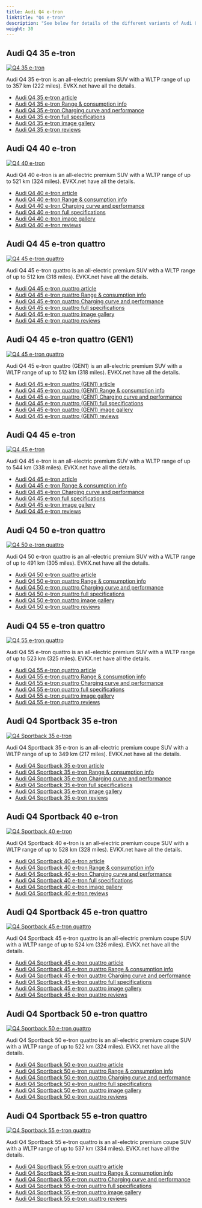 ```yaml
---
title: Audi Q4 e-tron
linktitle: "Q4 e-tron"
description: "See below for details of the different variants of Audi Q4 e-tron"
weight: 30
---
```

## Audi Q4 35 e-tron

<a href="/models/audi/q4_e-tron/q4_35_e-tron/"><img src="https://media.evkx.net/multimedia/models/audi/q4_e-tron/q4_35_e-tron/main_1_st.jpg" class="img-fluid" alt="Q4 35 e-tron" ></a>

Audi Q4 35 e-tron is an all-electric premium SUV with a WLTP range of up to 357 km (222 miles). EVKX.net have all the details. 

- [Audi Q4 35 e-tron article](/models/audi/q4_e-tron/q4_35_e-tron/)
- [Audi Q4 35 e-tron Range & consumption info](/models/audi/q4_e-tron/q4_35_e-tron/rangeandconsumption)
- [Audi Q4 35 e-tron Charging curve and performance](/models/audi/q4_e-tron/q4_35_e-tron/chargingcurve)
- [Audi Q4 35 e-tron full specifications](/models/audi/q4_e-tron/q4_35_e-tron/specifications)
- [Audi Q4 35 e-tron image gallery](/models/audi/q4_e-tron/q4_35_e-tron/gallery)
- [Audi Q4 35 e-tron reviews](/models/audi/q4_e-tron/q4_35_e-tron/reviews)

## Audi Q4 40 e-tron

<a href="/models/audi/q4_e-tron/q4_40_e-tron/"><img src="https://media.evkx.net/multimedia/models/audi/q4_e-tron/q4_40_e-tron/main_1_st.jpg" class="img-fluid" alt="Q4 40 e-tron" ></a>

Audi Q4 40 e-tron is an all-electric premium SUV with a WLTP range of up to 521 km (324 miles). EVKX.net have all the details. 

- [Audi Q4 40 e-tron article](/models/audi/q4_e-tron/q4_40_e-tron/)
- [Audi Q4 40 e-tron Range & consumption info](/models/audi/q4_e-tron/q4_40_e-tron/rangeandconsumption)
- [Audi Q4 40 e-tron Charging curve and performance](/models/audi/q4_e-tron/q4_40_e-tron/chargingcurve)
- [Audi Q4 40 e-tron full specifications](/models/audi/q4_e-tron/q4_40_e-tron/specifications)
- [Audi Q4 40 e-tron image gallery](/models/audi/q4_e-tron/q4_40_e-tron/gallery)
- [Audi Q4 40 e-tron reviews](/models/audi/q4_e-tron/q4_40_e-tron/reviews)

## Audi Q4 45 e-tron quattro

<a href="/models/audi/q4_e-tron/q4_45_e-tron_quattro/"><img src="https://media.evkx.net/multimedia/models/audi/q4_e-tron/q4_45_e-tron_quattro/main_1_st.jpg" class="img-fluid" alt="Q4 45 e-tron quattro" ></a>

Audi Q4 45 e-tron quattro is an all-electric premium SUV with a WLTP range of up to 512 km (318 miles). EVKX.net have all the details. 

- [Audi Q4 45 e-tron quattro article](/models/audi/q4_e-tron/q4_45_e-tron_quattro/)
- [Audi Q4 45 e-tron quattro Range & consumption info](/models/audi/q4_e-tron/q4_45_e-tron_quattro/rangeandconsumption)
- [Audi Q4 45 e-tron quattro Charging curve and performance](/models/audi/q4_e-tron/q4_45_e-tron_quattro/chargingcurve)
- [Audi Q4 45 e-tron quattro full specifications](/models/audi/q4_e-tron/q4_45_e-tron_quattro/specifications)
- [Audi Q4 45 e-tron quattro image gallery](/models/audi/q4_e-tron/q4_45_e-tron_quattro/gallery)
- [Audi Q4 45 e-tron quattro reviews](/models/audi/q4_e-tron/q4_45_e-tron_quattro/reviews)

## Audi Q4 45 e-tron quattro (GEN1)

<a href="/models/audi/q4_e-tron/q4_45_e-tron_quattro_gen1/"><img src="https://media.evkx.net/multimedia/models/audi/q4_e-tron/q4_45_e-tron_quattro_gen1/main_1_st.jpg" class="img-fluid" alt="Q4 45 e-tron quattro" ></a>

Audi Q4 45 e-tron quattro (GEN1) is an all-electric premium SUV with a WLTP range of up to 512 km (318 miles). EVKX.net have all the details. 

- [Audi Q4 45 e-tron quattro (GEN1) article](/models/audi/q4_e-tron/q4_45_e-tron_quattro_gen1/)
- [Audi Q4 45 e-tron quattro (GEN1) Range & consumption info](/models/audi/q4_e-tron/q4_45_e-tron_quattro_gen1/rangeandconsumption)
- [Audi Q4 45 e-tron quattro (GEN1) Charging curve and performance](/models/audi/q4_e-tron/q4_45_e-tron_quattro_gen1/chargingcurve)
- [Audi Q4 45 e-tron quattro (GEN1) full specifications](/models/audi/q4_e-tron/q4_45_e-tron_quattro_gen1/specifications)
- [Audi Q4 45 e-tron quattro (GEN1) image gallery](/models/audi/q4_e-tron/q4_45_e-tron_quattro_gen1/gallery)
- [Audi Q4 45 e-tron quattro (GEN1) reviews](/models/audi/q4_e-tron/q4_45_e-tron_quattro_gen1/reviews)

## Audi Q4 45 e-tron

<a href="/models/audi/q4_e-tron/q4_45_e-tron/"><img src="https://media.evkx.net/multimedia/models/audi/q4_e-tron/q4_45_e-tron/main_1_st.jpg" class="img-fluid" alt="Q4 45 e-tron" ></a>

Audi Q4 45 e-tron is an all-electric premium SUV with a WLTP range of up to 544 km (338 miles). EVKX.net have all the details. 

- [Audi Q4 45 e-tron article](/models/audi/q4_e-tron/q4_45_e-tron/)
- [Audi Q4 45 e-tron Range & consumption info](/models/audi/q4_e-tron/q4_45_e-tron/rangeandconsumption)
- [Audi Q4 45 e-tron Charging curve and performance](/models/audi/q4_e-tron/q4_45_e-tron/chargingcurve)
- [Audi Q4 45 e-tron full specifications](/models/audi/q4_e-tron/q4_45_e-tron/specifications)
- [Audi Q4 45 e-tron image gallery](/models/audi/q4_e-tron/q4_45_e-tron/gallery)
- [Audi Q4 45 e-tron reviews](/models/audi/q4_e-tron/q4_45_e-tron/reviews)

## Audi Q4 50 e-tron quattro

<a href="/models/audi/q4_e-tron/q4_50_e-tron_quattro/"><img src="https://media.evkx.net/multimedia/models/audi/q4_e-tron/q4_50_e-tron_quattro/main_1_st.jpg" class="img-fluid" alt="Q4 50 e-tron quattro" ></a>

Audi Q4 50 e-tron quattro is an all-electric premium SUV with a WLTP range of up to 491 km (305 miles). EVKX.net have all the details. 

- [Audi Q4 50 e-tron quattro article](/models/audi/q4_e-tron/q4_50_e-tron_quattro/)
- [Audi Q4 50 e-tron quattro Range & consumption info](/models/audi/q4_e-tron/q4_50_e-tron_quattro/rangeandconsumption)
- [Audi Q4 50 e-tron quattro Charging curve and performance](/models/audi/q4_e-tron/q4_50_e-tron_quattro/chargingcurve)
- [Audi Q4 50 e-tron quattro full specifications](/models/audi/q4_e-tron/q4_50_e-tron_quattro/specifications)
- [Audi Q4 50 e-tron quattro image gallery](/models/audi/q4_e-tron/q4_50_e-tron_quattro/gallery)
- [Audi Q4 50 e-tron quattro reviews](/models/audi/q4_e-tron/q4_50_e-tron_quattro/reviews)

## Audi Q4 55 e-tron quattro

<a href="/models/audi/q4_e-tron/q4_55_e-tron_quattro/"><img src="https://media.evkx.net/multimedia/models/audi/q4_e-tron/q4_55_e-tron_quattro/main_1_st.jpg" class="img-fluid" alt="Q4 55 e-tron quattro" ></a>

Audi Q4 55 e-tron quattro is an all-electric premium SUV with a WLTP range of up to 523 km (325 miles). EVKX.net have all the details. 

- [Audi Q4 55 e-tron quattro article](/models/audi/q4_e-tron/q4_55_e-tron_quattro/)
- [Audi Q4 55 e-tron quattro Range & consumption info](/models/audi/q4_e-tron/q4_55_e-tron_quattro/rangeandconsumption)
- [Audi Q4 55 e-tron quattro Charging curve and performance](/models/audi/q4_e-tron/q4_55_e-tron_quattro/chargingcurve)
- [Audi Q4 55 e-tron quattro full specifications](/models/audi/q4_e-tron/q4_55_e-tron_quattro/specifications)
- [Audi Q4 55 e-tron quattro image gallery](/models/audi/q4_e-tron/q4_55_e-tron_quattro/gallery)
- [Audi Q4 55 e-tron quattro reviews](/models/audi/q4_e-tron/q4_55_e-tron_quattro/reviews)

## Audi Q4 Sportback 35 e-tron

<a href="/models/audi/q4_e-tron/q4_sportback_35_e-tron/"><img src="https://media.evkx.net/multimedia/models/audi/q4_e-tron/q4_sportback_35_e-tron/main_1_st.jpg" class="img-fluid" alt="Q4 Sportback 35 e-tron" ></a>

Audi Q4 Sportback 35 e-tron is an all-electric premium coupe SUV with a WLTP range of up to 349 km (217 miles). EVKX.net have all the details. 

- [Audi Q4 Sportback 35 e-tron article](/models/audi/q4_e-tron/q4_sportback_35_e-tron/)
- [Audi Q4 Sportback 35 e-tron Range & consumption info](/models/audi/q4_e-tron/q4_sportback_35_e-tron/rangeandconsumption)
- [Audi Q4 Sportback 35 e-tron Charging curve and performance](/models/audi/q4_e-tron/q4_sportback_35_e-tron/chargingcurve)
- [Audi Q4 Sportback 35 e-tron full specifications](/models/audi/q4_e-tron/q4_sportback_35_e-tron/specifications)
- [Audi Q4 Sportback 35 e-tron image gallery](/models/audi/q4_e-tron/q4_sportback_35_e-tron/gallery)
- [Audi Q4 Sportback 35 e-tron reviews](/models/audi/q4_e-tron/q4_sportback_35_e-tron/reviews)

## Audi Q4 Sportback 40 e-tron

<a href="/models/audi/q4_e-tron/q4_sportback_40_e-tron/"><img src="https://media.evkx.net/multimedia/models/audi/q4_e-tron/q4_sportback_40_e-tron/main_1_st.jpg" class="img-fluid" alt="Q4 Sportback 40 e-tron" ></a>

Audi Q4 Sportback 40 e-tron is an all-electric premium coupe SUV with a WLTP range of up to 528 km (328 miles). EVKX.net have all the details. 

- [Audi Q4 Sportback 40 e-tron article](/models/audi/q4_e-tron/q4_sportback_40_e-tron/)
- [Audi Q4 Sportback 40 e-tron Range & consumption info](/models/audi/q4_e-tron/q4_sportback_40_e-tron/rangeandconsumption)
- [Audi Q4 Sportback 40 e-tron Charging curve and performance](/models/audi/q4_e-tron/q4_sportback_40_e-tron/chargingcurve)
- [Audi Q4 Sportback 40 e-tron full specifications](/models/audi/q4_e-tron/q4_sportback_40_e-tron/specifications)
- [Audi Q4 Sportback 40 e-tron image gallery](/models/audi/q4_e-tron/q4_sportback_40_e-tron/gallery)
- [Audi Q4 Sportback 40 e-tron reviews](/models/audi/q4_e-tron/q4_sportback_40_e-tron/reviews)

## Audi Q4 Sportback 45 e-tron quattro

<a href="/models/audi/q4_e-tron/q4_sportback_45_e-tron_quattro/"><img src="https://media.evkx.net/multimedia/models/audi/q4_e-tron/q4_sportback_45_e-tron_quattro/main_1_st.jpg" class="img-fluid" alt="Q4 Sportback 45 e-tron quattro" ></a>

Audi Q4 Sportback 45 e-tron quattro is an all-electric premium coupe SUV with a WLTP range of up to 524 km (326 miles). EVKX.net have all the details. 

- [Audi Q4 Sportback 45 e-tron quattro article](/models/audi/q4_e-tron/q4_sportback_45_e-tron_quattro/)
- [Audi Q4 Sportback 45 e-tron quattro Range & consumption info](/models/audi/q4_e-tron/q4_sportback_45_e-tron_quattro/rangeandconsumption)
- [Audi Q4 Sportback 45 e-tron quattro Charging curve and performance](/models/audi/q4_e-tron/q4_sportback_45_e-tron_quattro/chargingcurve)
- [Audi Q4 Sportback 45 e-tron quattro full specifications](/models/audi/q4_e-tron/q4_sportback_45_e-tron_quattro/specifications)
- [Audi Q4 Sportback 45 e-tron quattro image gallery](/models/audi/q4_e-tron/q4_sportback_45_e-tron_quattro/gallery)
- [Audi Q4 Sportback 45 e-tron quattro reviews](/models/audi/q4_e-tron/q4_sportback_45_e-tron_quattro/reviews)

## Audi Q4 Sportback 50 e-tron quattro

<a href="/models/audi/q4_e-tron/q4_sportback_50_e-tron_quattro/"><img src="https://media.evkx.net/multimedia/models/audi/q4_e-tron/q4_sportback_50_e-tron_quattro/main_1_st.jpg" class="img-fluid" alt="Q4 Sportback 50 e-tron quattro" ></a>

Audi Q4 Sportback 50 e-tron quattro is an all-electric premium coupe SUV with a WLTP range of up to 522 km (324 miles). EVKX.net have all the details. 

- [Audi Q4 Sportback 50 e-tron quattro article](/models/audi/q4_e-tron/q4_sportback_50_e-tron_quattro/)
- [Audi Q4 Sportback 50 e-tron quattro Range & consumption info](/models/audi/q4_e-tron/q4_sportback_50_e-tron_quattro/rangeandconsumption)
- [Audi Q4 Sportback 50 e-tron quattro Charging curve and performance](/models/audi/q4_e-tron/q4_sportback_50_e-tron_quattro/chargingcurve)
- [Audi Q4 Sportback 50 e-tron quattro full specifications](/models/audi/q4_e-tron/q4_sportback_50_e-tron_quattro/specifications)
- [Audi Q4 Sportback 50 e-tron quattro image gallery](/models/audi/q4_e-tron/q4_sportback_50_e-tron_quattro/gallery)
- [Audi Q4 Sportback 50 e-tron quattro reviews](/models/audi/q4_e-tron/q4_sportback_50_e-tron_quattro/reviews)

## Audi Q4 Sportback 55 e-tron quattro

<a href="/models/audi/q4_e-tron/q4_sportback_55_e-tron_quattro/"><img src="https://media.evkx.net/multimedia/models/audi/q4_e-tron/q4_sportback_55_e-tron_quattro/main_1_st.jpg" class="img-fluid" alt="Q4 Sportback 55 e-tron quattro" ></a>

Audi Q4 Sportback 55 e-tron quattro is an all-electric premium coupe SUV with a WLTP range of up to 537 km (334 miles). EVKX.net have all the details. 

- [Audi Q4 Sportback 55 e-tron quattro article](/models/audi/q4_e-tron/q4_sportback_55_e-tron_quattro/)
- [Audi Q4 Sportback 55 e-tron quattro Range & consumption info](/models/audi/q4_e-tron/q4_sportback_55_e-tron_quattro/rangeandconsumption)
- [Audi Q4 Sportback 55 e-tron quattro Charging curve and performance](/models/audi/q4_e-tron/q4_sportback_55_e-tron_quattro/chargingcurve)
- [Audi Q4 Sportback 55 e-tron quattro full specifications](/models/audi/q4_e-tron/q4_sportback_55_e-tron_quattro/specifications)
- [Audi Q4 Sportback 55 e-tron quattro image gallery](/models/audi/q4_e-tron/q4_sportback_55_e-tron_quattro/gallery)
- [Audi Q4 Sportback 55 e-tron quattro reviews](/models/audi/q4_e-tron/q4_sportback_55_e-tron_quattro/reviews)

